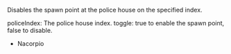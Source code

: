 Disables the spawn point at the police house on the specified index.

policeIndex: The police house index.
toggle: true to enable the spawn point, false to disable.

- Nacorpio